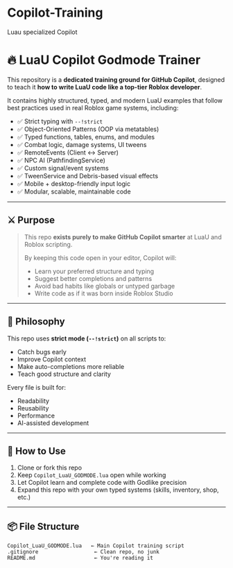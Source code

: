 # Copilot-Training
Luau specialized Copilot
# 🔥 LuaU Copilot Godmode Trainer

This repository is a **dedicated training ground for GitHub Copilot**, designed to teach it **how to write LuaU code like a top-tier Roblox developer**.

It contains highly structured, typed, and modern LuaU examples that follow best practices used in real Roblox game systems, including:

- ✅ Strict typing with `--!strict`
- ✅ Object-Oriented Patterns (OOP via metatables)
- ✅ Typed functions, tables, enums, and modules
- ✅ Combat logic, damage systems, UI tweens
- ✅ RemoteEvents (Client ↔ Server)
- ✅ NPC AI (PathfindingService)
- ✅ Custom signal/event systems
- ✅ TweenService and Debris-based visual effects
- ✅ Mobile + desktop-friendly input logic
- ✅ Modular, scalable, maintainable code

---

## ⚔️ Purpose

> This repo **exists purely to make GitHub Copilot smarter** at LuaU and Roblox scripting.
>
> By keeping this code open in your editor, Copilot will:
>
> - Learn your preferred structure and typing
> - Suggest better completions and patterns
> - Avoid bad habits like globals or untyped garbage
> - Write code as if it was born inside Roblox Studio

---

## 🧠 Philosophy

This repo uses **strict mode (`--!strict`)** on all scripts to:
- Catch bugs early
- Improve Copilot context
- Make auto-completions more reliable
- Teach good structure and clarity

Every file is built for:
- Readability
- Reusability
- Performance
- AI-assisted development

---

## 🚀 How to Use

1. Clone or fork this repo
2. Keep `Copilot_LuaU_GODMODE.lua` open while working
3. Let Copilot learn and complete code with Godlike precision
4. Expand this repo with your own typed systems (skills, inventory, shop, etc.)

---

## 📦 File Structure

```text
Copilot_LuaU_GODMODE.lua   ← Main Copilot training script
.gitignore                  ← Clean repo, no junk
README.md                   ← You're reading it
